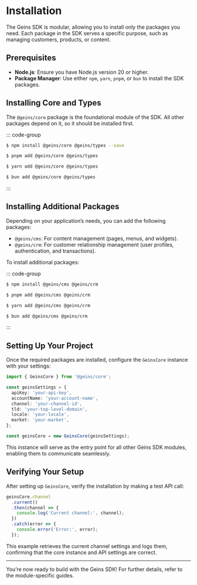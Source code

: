 # Installation

The Geins SDK is modular, allowing you to install only the packages you need. Each package in the SDK serves a specific purpose, such as managing customers, products, or content.

## Prerequisites

- **Node.js**: Ensure you have Node.js version 20 or higher.
- **Package Manager**: Use either `npm`, `yarn`, `pnpm`, or `bun` to install the SDK packages.

## Installing Core and Types

The `@geins/core` package is the foundational module of the SDK. All other packages depend on it, so it should be installed first.

::: code-group

```sh [npm]
$ npm install @geins/core @geins/types --save
```

```sh [pnpm]
$ pnpm add @geins/core @geins/types
```

```sh [yarn]
$ yarn add @geins/core @geins/types
```

```sh [bun]
$ bun add @geins/core @geins/types
```

:::

## Installing Additional Packages

Depending on your application’s needs, you can add the following packages:

- `@geins/cms`: For content management (pages, menus, and widgets).
- `@geins/crm`: For customer relationship management (user profiles, authentication, and transactions).


To install additional packages:

::: code-group

```sh [npm]
$ npm install @geins/cms @geins/crm
```

```sh [pnpm]
$ pnpm add @geins/cms @geins/crm
```

```sh [yarn]
$ yarn add @geins/cms @geins/crm
```

```sh [bun]
$ bun add @geins/cms @geins/crm
```

:::

## Setting Up Your Project

Once the required packages are installed, configure the `GeinsCore` instance with your settings:

```typescript
import { GeinsCore } from '@geins/core';

const geinsSettings = {
  apiKey: 'your-api-key',
  accountName: 'your-account-name',
  channel: 'your-channel-id',
  tld: 'your-top-level-domain',
  locale: 'your-locale',
  market: 'your-market',
};

const geinsCore = new GeinsCore(geinsSettings);
```

This instance will serve as the entry point for all other Geins SDK modules, enabling them to communicate seamlessly.

## Verifying Your Setup

After setting up `GeinsCore`, verify the installation by making a test API call:

```typescript
geinsCore.channel
  .current()
  .then(channel => {
    console.log('Current channel:', channel);
  })
  .catch(error => {
    console.error('Error:', error);
  });
```

This example retrieves the current channel settings and logs them, confirming that the core instance and API settings are correct.

---

You’re now ready to build with the Geins SDK! For further details, refer to the module-specific guides.
